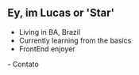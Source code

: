 ## Ey, im Lucas or 'Star'

-  Living in BA, Brazil 
-  Currently learning from the basics
-  FrontEnd enjoyer
<div  class="contato"> 
  - Contato
 

     
<a onclick="window.open(this.href,'_blank');return false;" href="https://www.instagram.com/star.ch1/"><img src="https://img.shields.io/badge/-Instagram-%23E4405F?style=for-the-badge&logo=instagram&logoColor=white" alt="">
  
  <a onclick="window.open(this.href,'_blank');return false;" href="https://www.linkedin.com/in/lucas-bernardo-697559219"><img src="https://img.shields.io/badge/LinkedIn-0077B5?style=for-the-badge&logo=linkedin&logoColor=white" alt="">
 

</div> 
